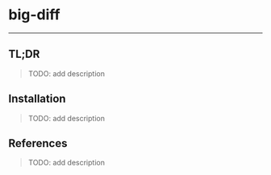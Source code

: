 # big-diff

---

## TL;DR

> TODO: add description

## Installation

> TODO: add description

## References

> TODO: add description
